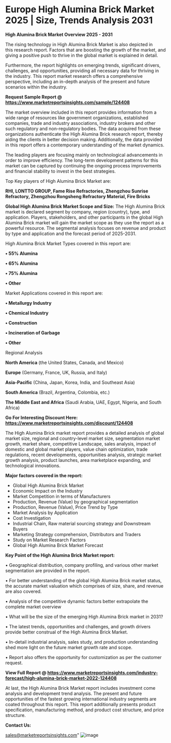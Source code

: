 # Europe High Alumina Brick Market 2025 | Size, Trends Analysis 2031

<Strong> High Alumina Brick Market Overview 2025 - 2031</strong>

The rising technology in High Alumina Brick Market is also depicted in this research report. Factors that are boosting the growth of the market, and giving a positive push to thrive in the global market is explained in detail.

Furthermore, the report highlights on emerging trends, significant drivers, challenges, and opportunities, providing all necessary data for thriving in the industry. This report market research offers a comprehensive perspective, including an in-depth analysis of the present and future scenarios within the industry.

<strong>Request Sample Report @ <a href=https://www.marketreportsinsights.com/sample/124408>https://www.marketreportsinsights.com/sample/124408</a></strong>

The market overview included in this report provides information from a wide range of resources like government organizations, established companies, trade and industry associations, industry brokers and other such regulatory and non-regulatory bodies. The data acquired from these organizations authenticate the High Alumina Brick research report, thereby aiding the clients in better decision making. Additionally, the data provided in this report offers a contemporary understanding of the market dynamics.

The leading players are focusing mainly on technological advancements in order to improve efficiency. The long-term development patterns for this market can be captured by continuing the ongoing process improvements and financial stability to invest in the best strategies.

Top Key players of High Alumina Brick Market are:

<strong>RHI, LONTTO GROUP, Fame Rise Refractories, Zhengzhou Sunrise Refractory, Zhengzhou Rongsheng Refractory Material, Fire Bricks</strong>

<strong><b>Global High Alumina Brick Market Scope and Size:</b></strong>
The High Alumina Brick market is declared segment by company, region (country), type, and application. Players, stakeholders, and other participants in the global High Alumina Brick market will gain the market scope as they use the report as a powerful resource. The segmental analysis focuses on revenue and product by type and application and the forecast period of 2025-2031.

High Alumina Brick Market Types covered in this report are:

<strong>• 55% Alumina

• 65% Alumina

• 75% Alumina

• Other</strong>

Market Applications covered in this report are:

<strong>• Metallurgy Industry

• Chemical Industry

• Construction

• Incineration of Garbage

• Other</strong> 

Regional Analysis

<strong>North America</strong> (the United States, Canada, and Mexico)

<strong>Europe</strong> (Germany, France, UK, Russia, and Italy)

<strong>Asia-Pacific</strong> (China, Japan, Korea, India, and Southeast Asia)

<strong>South America</strong> (Brazil, Argentina, Colombia, etc.)

<strong>The Middle East and Africa</strong> (Saudi Arabia, UAE, Egypt, Nigeria, and South Africa)

<strong>Go For Interesting Discount Here: <a href=https://www.marketreportsinsights.com/discount/124408>https://www.marketreportsinsights.com/discount/124408</a></strong>

The High Alumina Brick market report provides a detailed analysis of global market size, regional and country-level market size, segmentation market growth, market share, competitive Landscape, sales analysis, impact of domestic and global market players, value chain optimization, trade regulations, recent developments, opportunities analysis, strategic market growth analysis, product launches, area marketplace expanding, and technological innovations.

<strong><b>Major factors covered in the report:</b></strong>
<ul>
  <li>Global High Alumina Brick Market </li>
  <li>Economic Impact on the Industry</li>
  <li>Market Competition in terms of Manufacturers</li>
  <li>Production, Revenue (Value) by geographical segmentation</li>
  <li>Production, Revenue (Value), Price Trend by Type</li>
  <li>Market Analysis by Application</li>
  <li>Cost Investigation</li>
  <li>Industrial Chain, Raw material sourcing strategy and Downstream Buyers</li>
  <li>Marketing Strategy comprehension, Distributors and Traders</li>
  <li>Study on Market Research Factors</li>
  <li>Global High Alumina Brick Market Forecast</li>
</ul>

<strong><b>Key Point of the High Alumina Brick Market report:</b></strong>

• Geographical distribution, company profiling, and various other market segmentation are provided in the report.

• For better understanding of the global High Alumina Brick market status, the accurate market valuation which comprises of size, share, and revenue are also covered.

• Analysis of the competitive dynamic factors better extrapolate the complete market overview

• What will be the size of the emerging High Alumina Brick market in 2031?

• The latest trends, opportunities and challenges, and growth drivers provide better construal of the High Alumina Brick Market.

• In-detail industrial analysis, sales study, and production understanding shed more light on the future market growth rate and scope.

• Report also offers the opportunity for customization as per the customer request.

<strong><b>View Full Report @ <a href=https://www.marketreportsinsights.com/industry-forecast/high-alumina-brick-market-2022-124408>https://www.marketreportsinsights.com/industry-forecast/high-alumina-brick-market-2022-124408</a></b></strong>


At last, the High Alumina Brick Market report includes investment come analysis and development trend analysis. The present and future opportunities of the fastest growing international industry segments are coated throughout this report. This report additionally presents product specification, manufacturing method, and product cost structure, and price structure.

<strong>Contact Us:</strong>

sales@marketreportsinsights.com"
![image](https://github.com/user-attachments/assets/760619cb-d9dc-4e20-b283-e95a8184df44)
